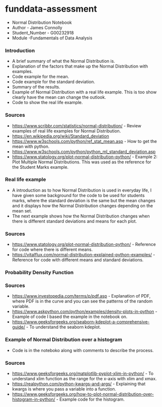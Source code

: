# funddata-assessment
* Normal Distribution Notebook
* Author - James Connolly
* Student_Number - G00232918
* Module -Fundamentals of Data Analysis


### Introduction

- A brief summary of what the Normal Distribution is.
- Explanation of the factors that make up the Normal Distribution with examples.
- Code example for the mean.
- Code example for the standard deviation.
- Summary of the results.
- Example of Normal Distribution with a real life example. This is too show clearly have the mean can change the outlook.
- Code to show the real life example. 

### Sources
- https://www.scribbr.com/statistics/normal-distribution/ - Review examples of real life examples for Normal Distribution. 
- https://en.wikipedia.org/wiki/Standard_deviation
- https://www.w3schools.com/python/ref_stat_mean.asp - How to get the mean with python.
- https://www.w3schools.com/python/python_ml_standard_deviation.asp
- https://www.statology.org/plot-normal-distribution-python/ - Example 2: Plot Multiple Normal Distributions. This was used as the reference for the Student Marks example.

### Real life example

- A introduction as to how Normal Distribution is used in everyday life, I have given some background for the code to be used for students marks, where the standard deviation is the same but the mean changes and it displays how the Normal Distribution changes depending on the mean set.
- The next example shows how the Normal Distribution changes when there is different standard deviations and means for each plot.

### Sources
- https://www.statology.org/plot-normal-distribution-python/ - Reference for code where there is different means.
- https://vitalflux.com/normal-distribution-explained-python-examples/ - Reference for code with different means and standard deviations.


### Probability Density Function
### Sources
- https://www.investopedia.com/terms/p/pdf.asp - Explanation of PDF, where PDF is in the curve and you can see the patterns of the random variable.
- https://www.askpython.com/python/examples/density-plots-in-python - Example of code I based the example in the notebook on.
- https://www.geeksforgeeks.org/seaborn-kdeplot-a-comprehensive-guide/ - To understand the seaborn kdeplot.

### Example of Normal Distribution over a histogram
- Code is in the noteboko along with comments to describe the process.

### Sources 
- https://www.geeksforgeeks.org/matplotlib-pyplot-xlim-in-python/ - To understand xlim function as the range for the x-axis with xlim and xmax.
- https://realpython.com/python-kwargs-and-args/ - Explaining that kwargs is where you pass a variable into a function.
- https://www.geeksforgeeks.org/how-to-plot-normal-distribution-over-histogram-in-python/ - Example code for the histogram.

